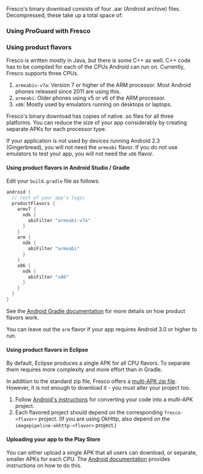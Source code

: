 
Fresco's binary download consists of four .aar (Android archive) files. Decompressed, these take up a total space of:

### Using ProGuard with Fresco


### Using product flavors

Fresco is written mostly in Java, but there is some C++ as well. C++ code has to be compiled for each of the CPUs Android can run on. Currently, Fresco supports three CPUs.

1. `armeabiv-v7a`: Version 7 or higher of the ARM processor. Most Android phones released since 2011 are using this.
1. `armeabi`: Older phones using v5 or v6 of the ARM processor. 
1. `x86`: Mostly used by emulators running on desktops or laptops.

Fresco's binary download has copies of native .so files for all three platforms. You can reduce the size of your app considerably by creating separate APKs for each processor type.

If your application is not used by devices running Android 2.3 (Gingerbread), you will not need the `armeabi` flavor. If you do not use emulators to test your app, you will not need the `x86` flavor.

#### Using product flavors in Android Studio / Gradle

Edit your `build.gradle` file as follows:

```groovy
android {
  // rest of your app's logic
  productFlavors {
    armv7 {
      ndk {
        abiFilter "armeabi-v7a"
      }
    }
    arm {
      ndk {
        abiFilter "armeabi"
      }
    }
    x86 {
      ndk {
        abiFilter "x86"
      }
    }
  }
}
```

See the [Android Gradle documentation](http://tools.android.com/tech-docs/new-build-system/user-guide#TOC-Product-flavors) for more details on how product flavors work.

You can leave out the `arm` flavor if your app requires Android 3.0 or higher to run.

#### Using product flavors in Eclipse 

By default, Eclipse produces a single APK for all CPU flavors. To separate them requires more complexity and more effort than in Gradle.

In addition to the standard zip file, Fresco offers a [multi-APK zip file](https://github.com/facebook/fresco/releases/download/v{{site.current_version}}/frescolib-v{{site.current_version}}-multi.zip). However, it is not enough to download it - you must alter your project too.

1. Follow [Android's instructions]() for converting your code into a multi-APK project.
2. Each flavored project should depend on the corresponding `fresco-<flavor>` project. (If you are using OkHttp, also depend on the `imagepipeline-okhttp-<flavor>` project.)


#### Uploading your app to the Play Store

You can either upload a single APK that all users can download, or separate, smaller APKs for each CPU. The [Android documentation](http://developer.android.com/google/play/publishing/multiple-apks.html) provides instructions on how to do this.